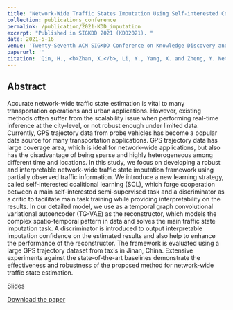 ```yaml
---
title: "Network-Wide Traffic States Imputation Using Self-interested Coalitional Learning"
collection: publications_conference
permalink: /publication/2021-KDD_imputation
excerpt: "Published in SIGKDD 2021 (KDD2021). "
date: 2021-5-16
venue: 'Twenty-Seventh ACM SIGKDD Conference on Knowledge Discovery and Data Mining (KDD2021)'
paperurl: ''
citation: 'Qin, H., <b>Zhan, X.</b>, Li, Y., Yang, X. and Zheng, Y. Network-Wide Traffic States Imputation Using Self-interested Coalitional Learning. Accepted in <i>Twenty-Seventh ACM SIGKDD Conference on Knowledge Discovery and Data Mining (KDD2021)</i>.'
---
```


Abstract
---

Accurate network-wide traffic state estimation is vital to many transportation operations and urban applications. However, existing methods often suffer from the scalability issue when performing real-time inference at the city-level, or not robust enough under limited data. Currently, GPS trajectory data from probe vehicles has become a popular data source for many transportation applications. GPS trajectory data has large coverage area, which is ideal for network-wide applications, but also has the disadvantage of being sparse and highly heterogeneous among different time and locations. In this study, we focus on developing a robust and interpretable network-wide traffic state imputation framework using partially observed traffic information. We introduce a new learning strategy, called self-interested coalitional learning (SCL), which forge cooperation between a main self-interested semi-supervised task and a discriminator as a critic to facilitate main task training while providing interpretability on the results. In our detailed model, we use as a temporal graph convolutional variational autoencoder (TG-VAE) as the reconstructor, which models the complex spatio-temporal pattern in data and solves the main traffic state imputation task. A discriminator is introduced to output interpretable imputation confidence on the estimated results and also help to enhance the performance of the reconstructor. The framework is evaluated using a large GPS trajectory dataset from taxis in Jinan, China. Extensive experiments against the state-of-the-art baselines demonstrate the effectiveness and robustness of the proposed method for network-wide traffic state estimation.


[Slides](http://zhanxianyuan.xyz/files/KDD-SCL_slides.pdf)

[Download the paper](http://zhanxianyuan.xyz/files/KDD2021-SCL.pdf)